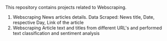 This repository contains projects related to Webscraping.  
1. Webscraping News articles details. Data Scraped: News title, Date, respective Day, Link of the article
2. Webscraping Article text and titles from different URL's and performed text classification and sentiment analysis
